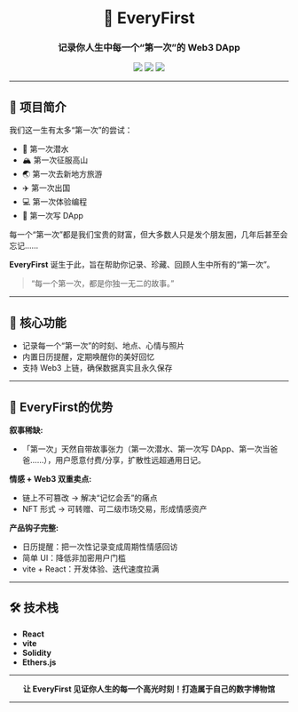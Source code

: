 <div align="center">

# 🚀 EveryFirst

### 记录你人生中每一个“第一次”的 Web3 DApp

<img src="https://img.shields.io/badge/React-20232A?style=for-the-badge&logo=react&logoColor=61DAFB" />
<img src="https://img.shields.io/badge/Solidity-363636?style=for-the-badge&logo=solidity&logoColor=white" />
<img src="https://img.shields.io/badge/Ethers.js-4E5EE4?style=for-the-badge&logo=ethereum&logoColor=white" />

</div>

---

## 📝 项目简介

我们这一生有太多“第一次”的尝试：

- 🌊 第一次潜水
- 🏔️ 第一次征服高山
- 🌏 第一次去新地方旅游
- ✈️ 第一次出国
- 💻 第一次体验编程
- 🦄 第一次写 DApp

每一个“第一次”都是我们宝贵的财富，但大多数人只是发个朋友圈，几年后甚至会忘记……

**EveryFirst** 诞生于此，旨在帮助你记录、珍藏、回顾人生中所有的“第一次”。

> “每一个第一次，都是你独一无二的故事。”

---

## 🎯 核心功能

- 记录每一个“第一次”的时刻、地点、心情与照片
- 内置日历提醒，定期唤醒你的美好回忆
- 支持 Web3 上链，确保数据真实且永久保存

---

## 👀 EveryFirst的优势

**叙事稀缺:**
- 「第一次」天然自带故事张力（第一次潜水、第一次写 DApp、第一次当爸爸……），用户愿意付费/分享，扩散性远超通用日记。

**情感 + Web3 双重卖点:**
- 链上不可篡改 → 解决“记忆会丢”的痛点
- NFT 形式 → 可转赠、可二级市场交易，形成情感资产

**产品钩子完整:**
- 日历提醒：把一次性记录变成周期性情感回访
- 简单 UI：降低非加密用户门槛
- vite + React：开发体验、迭代速度拉满

---

## 🛠️ 技术栈

- **React**
- **vite**
- **Solidity**
- **Ethers.js**

---

<div align="center">
	<b>让 EveryFirst 见证你人生的每一个高光时刻！打造属于自己的数字博物馆</b>
</div>

---
